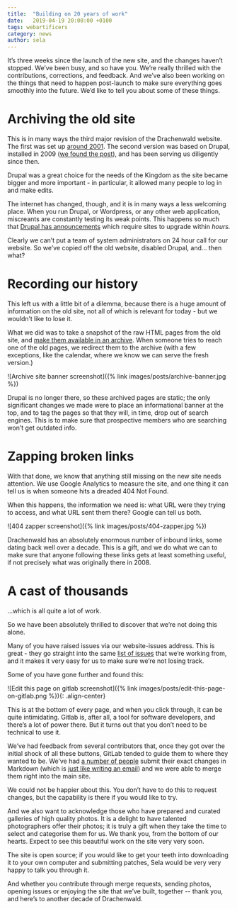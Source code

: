 ```yaml
---
title:  "Building on 20 years of work"
date:   2019-04-19 20:00:00 +0100
tags: webartificers
category: news
author: sela
---
```

It’s three weeks since the launch of the new site, and the changes haven’t stopped. We’ve been busy, and so have you. We’re really thrilled with the contributions, corrections, and feedback. And we’ve also been working on the things that need to happen post-launch to make sure everything goes smoothly into the future. We’d like to tell you about some of these things.

# Archiving the old site

This is in many ways the third major revision of the Drachenwald website. The first was set up [around 2001](http://web.archive.org/web/20010927185927/http://www.drachenwald.sca.org/). The second version was based on Drupal, installed in 2009 ([we found the post](http://web.archive.org/web/20101228035649/http://www.drachenwald.sca.org/node/1)), and has been serving us diligently since then.

Drupal was a great choice for the needs of the Kingdom as the site became bigger and more important - in particular, it allowed many people to log in and make edits.

The internet has changed, though, and it is in many ways a less welcoming place. When you run Drupal, or Wordpress, or any other web application, miscreants are constantly testing its weak points. This happens so much that [Drupal has announcements](https://www.pcworld.com/article/2841372/drupal-if-you-werent-quick-to-patch-assume-your-site-was-hacked.html) which require sites to upgrade within _hours._

Clearly we can’t put a team of system administrators on 24 hour call for our website. So we’ve copied off the old website, disabled Drupal, and... then what?

# Recording our history

This left us with a little bit of a dilemma, because there is a huge amount of information on the old site, not all of which is relevant for today - but we wouldn’t like to lose it.

What we did was to take a snapshot of the raw HTML pages from the old site, and [make them available in an archive](https://sca-drachenwald.gitlab.io/archive/). When someone tries to reach one of the old pages, we redirect them to the archive (with a few exceptions, like the calendar, where we know we can serve the fresh version.)

![Archive site banner screenshot]({% link images/posts/archive-banner.jpg %})

Drupal is no longer there, so these archived pages are static; the only significant changes we made were to place an informational banner at the top, and to tag the pages so that they will, in time, drop out of search engines. This is to make sure that prospective members who are searching won’t get outdated info.

# Zapping broken links

With that done, we know that anything still missing on the new site needs attention. We use Google Analytics to measure the site, and one thing it can tell us is when someone hits a dreaded 404 Not Found.

When this happens, the information we need is: what URL were they trying to access, and what URL sent them there? Google can tell us both.

![404 zapper screenshot]({% link images/posts/404-zapper.jpg %})

Drachenwald has an absolutely enormous number of inbound links, some dating back well over a decade. This is a gift, and we do what we can to make sure that anyone following these links gets at least something useful, if not precisely what was originally there in 2008.

# A cast of thousands

...which is all quite a lot of work.

So we have been absolutely thrilled to discover that we’re not doing this alone.

Many of you have raised issues via our website-issues address. This is great - they go straight into the same [list of issues](https://gitlab.com/sca-drachenwald/sca-drachenwald.gitlab.io/issues) that we’re working from, and it makes it very easy for us to make sure we’re not losing track.

Some of you have gone further and found this:

![Edit this page on gitlab screenshot]({% link images/posts/edit-this-page-on-gitlab.png %}){: .align-center}

This is at the bottom of every page, and when you click through, it can be quite intimidating. Gitlab is, after all, a tool for software developers, and there’s a lot of power there. But it turns out that you don’t need to be technical to use it.

We’ve had feedback from several contributors that, once they got over the initial shock of all these buttons, GitLab tended to guide them to where they wanted to be. We’ve had [a number of people](https://gitlab.com/sca-drachenwald/sca-drachenwald.gitlab.io/graphs/staging) submit their exact changes in Markdown (which is [just like writing an email](https://daringfireball.net/projects/markdown/)) and we were able to merge them right into the main site.

We could not be happier about this. You don’t have to do this to request changes, but the capability is there if you would like to try.

And we also want to acknowledge those who have prepared and curated galleries of high quality photos. It is a delight to have talented photographers offer their photos; it is truly a gift when they take the time to select and categorise them for us. We thank you, from the bottom of our hearts. Expect to see this beautiful work on the site very very soon.

The site is open source; if you would like to get your teeth into downloading it to your own computer and submitting patches, Sela would be very very happy to talk you through it.

And whether you contribute through merge requests, sending photos, opening issues or enjoying the site that we’ve built, together -- thank you, and here’s to another decade of Drachenwald.
